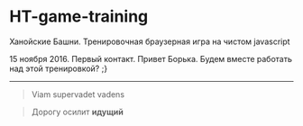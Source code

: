 # HT-game-training
Ханойские Башни. Тренировочная браузерная игра на чистом javascript

15 ноября 2016.
Первый контакт.
Привет Борька. Будем вместе работать над этой тренировкой?
;}



------

> Viam supervadet vadens

> Дорогу осилит **идущий**

